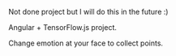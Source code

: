 Not done project but I will do this in the future :)

Angular + TensorFlow.js project.

Change emotion at your face to collect points.
